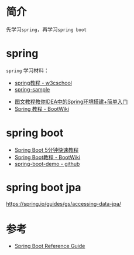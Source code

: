 # 简介

先学习`spring`，再学习`spring boot`

# spring

`spring` 学习材料：
* [spring教程 - w3cschool](https://www.w3cschool.cn/wkspring/index.html) 
* [spring-sample](https://github.com/qw8880000/spring-samples)

- [图文教程教你IDEA中的Spring环境搭建+简单入门](https://www.huhexian.com/143291.html)
- [Spring 教程 - BootWiki](https://www.bootwiki.com/spring/spring-bean-definition.html)
# spring boot

- [Spring Boot 5分钟快速教程](https://zhuanlan.zhihu.com/p/555734770)
- [Spring Boot教程 - BootWiki](https://www.bootwiki.com/springboot/spring-boot-tutorial.html)
- [spring-boot-demo - github](https://github.com/xkcoding/spring-boot-demo/tree/master/demo-admin/admin-client)

# spring boot jpa

https://spring.io/guides/gs/accessing-data-jpa/

# 参考

- [Spring Boot Reference Guide](https://docs.spring.io/spring-boot/docs/current/reference/htmlsingle/#boot-documentation)
